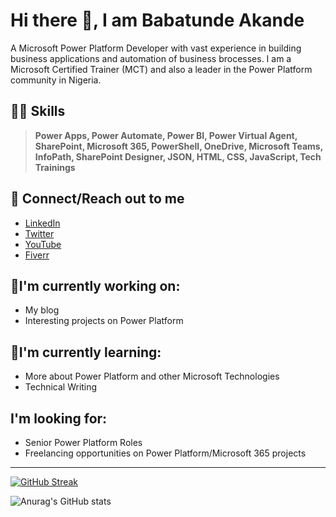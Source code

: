 # Hi there 👋, I am Babatunde Akande
A Microsoft Power Platform Developer with vast experience in building business applications and automation of business brocesses.
I am a Microsoft Certified Trainer (MCT) and also a leader in the Power Platform community in Nigeria.

## 👨‍💻 Skills
>  **Power Apps, Power Automate, Power BI, Power Virtual Agent, SharePoint, Microsoft 365, PowerShell, OneDrive, Microsoft Teams,  InfoPath, SharePoint Designer, JSON, HTML, CSS, JavaScript, Tech Trainings**

## 🤝 Connect/Reach out to me
- [LinkedIn](https://www.linkedin.com/in/babatunde-akande-327671119/ "LinkedIn")
- [Twitter](https://twitter.com/2naks "Twitter")
- [YouTube](https://www.youtube.com/channel/UCS2WGen2hI6tkmC30jIqTvQ?sub_confirmation=1 "YouTube")
- [Fiverr](https://www.fiverr.com/tundeakande "Fiverr")

## 🔭I\'m currently working on:
- My blog
- Interesting projects on Power Platform

## 🌱I\'m currently learning:
- More about Power Platform and other Microsoft Technologies
- Technical Writing

## I\'m looking for:
- Senior Power Platform Roles
- Freelancing opportunities on Power Platform/Microsoft 365 projects

------------


[![GitHub Streak](http://github-readme-streak-stats.herokuapp.com?user=tundeakande&theme=dark&background=000000)](https://git.io/streak-stats)


![Anurag's GitHub stats](https://github-readme-stats.vercel.app/api?username=tundeakande&show_icons=true&theme=radical)

<!--
**tundeakande/tundeakande** is a ✨ _special_ ✨ repository because its `README.md` (this file) appears on your GitHub profile.

Here are some ideas to get you started:

- 🔭 I’m currently working on ...
- 🌱 I’m currently learning ...
- 👯 I’m looking to collaborate on ...
- 🤔 I’m looking for help with ...
- 💬 Ask me about ...
- 📫 How to reach me: ...
- 😄 Pronouns: ...
- ⚡ Fun fact: ...
-->
